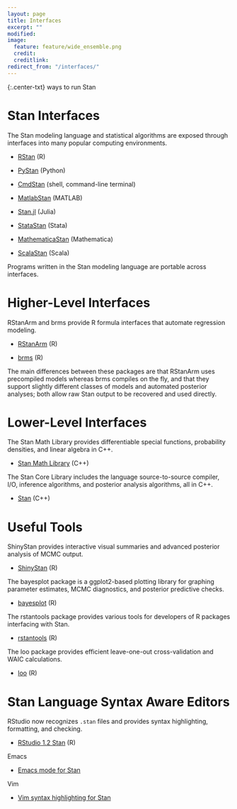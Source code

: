 ```yaml
---
layout: page
title: Interfaces
excerpt: ""
modified:
image:
  feature: feature/wide_ensemble.png
  credit:
  creditlink:
redirect_from: "/interfaces/"
---
```


{:.center-txt}
ways to run Stan

# Stan Interfaces

The Stan modeling language and statistical algorithms are exposed
through interfaces into many popular computing environments.

* [RStan](rstan.html) <span class="note">(R)</span>

* [PyStan](pystan.html)
  <span class="note">(Python)</span>

* [CmdStan](cmdstan.html)
  <span class="note">(shell, command-line terminal)</span>

* [MatlabStan](matlab-stan.html)
  <span class="note">(MATLAB)</span>

* [Stan.jl](julia-stan.html)
  <span class="note">(Julia)</span>

* [StataStan](stata-stan.html)
  <span class="note">(Stata)</span>

* [MathematicaStan](mathematica-stan.html)
  <span class="note">(Mathematica)</span>

* [ScalaStan](https://github.com/cibotech/ScalaStan)
  <span class="note">(Scala)</span>

Programs written in the Stan modeling language are portable
across interfaces.

# Higher-Level Interfaces

RStanArm and brms provide R formula interfaces that automate
regression modeling.

* [RStanArm](/users/interfaces/rstanarm.html)
<span class="note">(R)</span>

* [brms](/users/interfaces/brms.html)
<span class="note">(R)</span>

The main differences between these packages are that RStanArm uses
precompiled models whereas brms compiles on the fly, and that they
support slightly different classes of models and automated posterior
analyses; both allow raw Stan output to be recovered and used
directly.

# Lower-Level Interfaces

The Stan Math Library provides differentiable special functions,
probability densities, and linear algebra in C++.

* <p>
  <a href="/users/interfaces/math.html">Stan Math Library</a>
  <span class="note">(C++)</span>
  </p>

The Stan Core Library includes the language source-to-source compiler,
I/O, inference algorithms, and posterior analysis algorithms, all in C++.

* <p><a href="/users/interfaces/stan.html">Stan</a>
  <span class="note">(C++)</span>
  </p>

# Useful Tools

ShinyStan provides interactive visual summaries and advanced posterior
analysis of MCMC output.

* <p>
  <a href="/users/interfaces/shinystan.html">ShinyStan</a>
  <span class="note">(R)</span>
  </p>

The bayesplot package is a ggplot2-based plotting library for graphing
parameter estimates, MCMC diagnostics, and posterior predictive checks.

* <p>
  <a href="/users/interfaces/bayesplot.html">bayesplot</a>
  <span class="note">(R)</span>
  </p>

The rstantools package provides various tools for developers of R packages
interfacing with Stan.

* <p>
  <a href="/users/interfaces/rstantools.html">rstantools</a>
  <span class="note">(R)</span>
  </p>

The loo package provides efficient leave-one-out cross-validation and WAIC calculations.

* <p>
  <a href="/users/interfaces/loo.html">loo</a>
  <span class="note">(R)</span>
  </p>

# Stan Language Syntax Aware Editors

RStudio now recognizes `.stan` files and provides syntax highlighting,
formatting, and checking.

* <p>
  <a href="https://resources.rstudio.com/rstudio-blog/rstudio-1-2-preview-stan">RStudio 1.2 Stan</a>
  <span class="note">(R)</span>
  </p>

Emacs

* <p>
  <a href="https://github.com/stan-dev/stan-mode">Emacs mode for Stan</a>
  </p>

Vim

* <p>
  <a href="https://github.com/maverickg/stan.vim">Vim syntax highlighting for Stan</a>
  </p>

